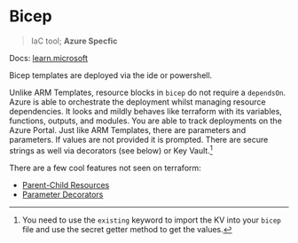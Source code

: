 # Bicep

> IaC tool; **Azure Specfic**

Docs: [learn.microsoft](https://learn.microsoft.com/en-us/azure/azure-resource-manager/bicep/)

Bicep templates are deployed via the ide or powershell.

Unlike ARM Templates, resource blocks in `bicep` do not require a `dependsOn`. Azure is able to orchestrate the deployment whilst managing resource dependencies. It looks and mildly behaves like terraform with its variables, functions, outputs, and modules. You are able to track deployments on the Azure Portal. Just like ARM Templates, there are parameters and parameters. If values are not provided it is prompted. There are secure strings as well via decorators (see below) or Key Vault.[^1]

There are a few cool features not seen on terraform:

-   [Parent-Child Resources](https://learn.microsoft.com/en-us/azure/azure-resource-manager/bicep/child-resource-name-type)
-   [Parameter Decorators](https://learn.microsoft.com/en-us/azure/azure-resource-manager/bicep/parameters#decorators)


[^1]: You need to use the `existing` keyword to import the KV into your `bicep` file and use the secret getter method to get the values.
